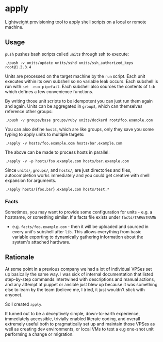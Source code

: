 # apply

Lightweight provisioning tool to apply shell scripts on a local or remote
machine.

## Usage

`push` pushes bash scripts called `unit`s through ssh to execute:

    ./push -v units/update units/sshd units/ssh_authorized_keys root@1.2.3.4
   
Units are processed on the target machine by the `run` script. Each unit
executes within its own subshell so no variable leak occurs. Each subshell is
run with `set -euo pipefail`. Each subshell also sources the contents of `lib`
which defines a few convenience functions.

By writing those unit scripts to be idempotent you can just run them again and
again. Units can be aggregated in `group`s, which can themselves reference
other groups:

    ./push -v groups/base groups/ruby units/dockerd root@foo.example.com

You can also define `host`s, which are like groups, only they save you some
typing to apply units to multiple targets:

    ./apply -v hosts/foo.example.com hosts/bar.example.com
   
The above can be made to process hosts in parallel:

    ./apply -v -p hosts/foo.example.com hosts/bar.example.com

Since `units/`, `groups/`, and `hosts/`, are just directories and files,
autocompletion works immediately and you could get creative with shell
expansion for arguments.

    ./apply hosts/{foo,bar}.example.com hosts/test.*

### Facts

Sometimes, you may want to provide some configuration for units - e.g. a
hostname, or something similar. If a facts file exists under `facts/TARGETNAME`
- e.g. `facts/foo.example.com` - then it will be uploaded and sourced in every
unit's subshell after `lib`. This allows everything from basic variable
exporting to dynamically gathering information about the system's attached
hardware.

## Rationale

At some point in a previous company we had a lot of individual VPSes set up
basically the same way. I was sick of internal documentation that listed
step-by-step commands intertwined with descriptions and manual actions, and any
attempt at puppet or ansible just blew up because it was something else to
learn by the team (believe me, I tried, it just wouldn't stick with anyone).

So I created `apply`.

It turned out to be a deceptively simple, down-to-earth experience, immediately
accessible, trivially enabled literate coding, and overall extremely useful
both to pragmatically set up and maintain those VPSes as well as creating dev
environments, or local VMs to test a e.g one-shot unit performing a change or
migration.
